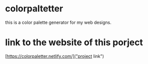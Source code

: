 # colorpaltetter
this is a color palette generator for my web designs.

# link to the website of this porject
[https://colorpaletter.netlify.com/]("project link")

